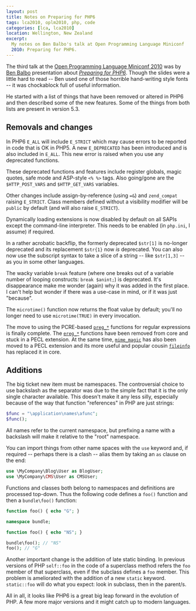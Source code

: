 ```yaml
---
layout: post
title: Notes on Preparing for PHP6
tags: lca2010, oplm2010, php, code
categories: [lca, lca2010]
location: Wellington, New Zealand
excerpt: 
  My notes on Ben Balbo's talk at Open Programming Language Miniconf
  2010: Preparing for PHP6.
---
```


The third talk at the [Open Programming Language Miniconf 2010][oplm2010] was
by [Ben Balbo][bb] presentation about *[Preparing for PHP6][talk]*. Though the
slides were a little hard to read -- Ben used one of those horrible
hand-writing style fonts -- it was chockablock full of useful information.

[oplm2010]: http://blogs.tucs.org.au/oplm/
[talk]: http://blogs.tucs.org.au/oplm/programme/#php6
[bb]: http://benbalbo.com/

He started with a list of things that have been removed or altered in PHP6 and
then described some of the new features. Some of the things from both lists
are present in version 5.3.

Removals and changes
--------------------

In PHP6 `E_ALL` will include `E_STRICT` which may cause errors to be reported
in code that is OK in PHP5. A new `E_DEPRECATED` has been introduced and is
also included in `E_ALL`. This new error is raised when you use any deprecated
functions.

These deprecated functions and features include register globals, magic
quotes, safe mode and ASP-style `<% %>` tags. Also going/gone are the
`$HTTP_POST_VARS` and `$HTTP_GET_VARS` variables. 

Other changes include assign-by-reference (using `=&`) and `zend_compat`
raising `E_STRICT`. Class members defined without a visibility modifier will
be `public` by default (and will also raise `E_STRICT`).

Dynamically loading extensions is now disabled by default on all SAPIs except
the command-line interpreter. This needs to be enabled (in `php.ini`, I
assume) if required.

In a rather acrobatic backflip, the formerly deprecated `$str[1]` is no-longer
deprecated and its replacement `$str{1}` now *is* deprecated. You can also now
use the subscript syntax to take a slice of a string -- like `$str[1,3]` -- as
you in some other languages.

The wacky variable `break` feature (where one breaks out of a variable number
of looping constructs: `break $anint;`) is deprecated. It's disappearance make
me wonder (again) why it was added in the first place. I can't help but wonder
if there was a use-case in mind, or if it was just "because".

The `microtime()` function now returns the float value by default; you'll no
longer need to use `microtime(TRUE)` in every invocation.

The move to using the PCRE-based [`preg_*`][preg] functions for regular
expressions is finally complete. The [`ereg_*`][ereg] functions have been
removed from core and stuck in a PECL extension. At the same time,
[`mime_magic`][mime_magic] has also been moved to a PECL extension and its
more useful and popular cousin [`fileinfo`][fileinfo] has replaced it in core.

[preg]: http://php.net/manual/en/book.pcre.php
[ereg]: http://php.net/manual/en/book.regex.php
[mime_magic]: http://php.net/manual/en/book.mime-magic.php
[fileinfo]: http://php.net/manual/en/book.fileinfo.php

Additions
---------

The big ticket new item must be namespaces. The controversial choice to use
backslash as the separator was due to the simple fact that it is the only
single character available. This doesn't make it any less silly, especially
because of the way that function "references" in PHP are just strings:

``````php 
$func = "\application\names\afunc";
$func();
``````

All names refer to the current namespace, but prefixing a name with a
backslash will make it relative to the "root" namespace.

You can import things from other name spaces with the `use` keyword and, if
required -- perhaps there is a clash -- alias them by taking an `as` clause on
the end:

``````php
use \MyCompany\Blog\User as BlogUser;
use \MyCompany\CMS\User as CMSUser;
``````

Functions and classes both belong to namespaces and definitions are processed
top-down. Thus the following code defines a `foo()` function and then a
`bundle\foo()` function:

``````php
function foo() { echo "G"; }

namespace bundle;

function foo() { echo "NS"; }

bundle\foo(); // "NS"
foo(); // "G"
``````

Another important change is the addition of late static binding. In previous
versions of PHP `self::foo` in the code of a superclass method refers the
`foo` member of that superclass, even if the subclass defines a `foo` member.
This problem is ameliorated with the addition of a new `static` keyword.
`static::foo` will do what you expect: look in subclass, then in the parent/s.

All in all, it looks like PHP6 is a great big leap forward in the evolution of
PHP. A few more major versions and it might catch up to modern languages.
